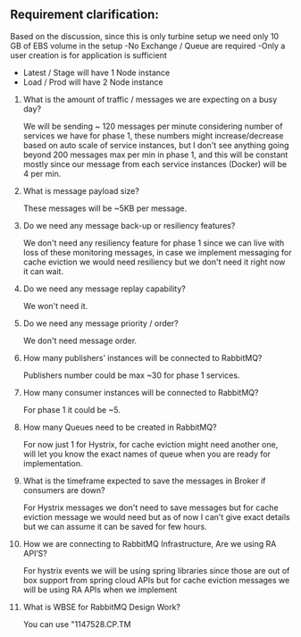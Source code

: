 ## Requirement clarification:
Based on the discussion, since this is only turbine setup we need only 10 GB of EBS volume in the setup
-No Exchange / Queue are required
-Only a user creation is for application is sufficient
- Latest / Stage will have 1 Node instance
- Load / Prod will have 2 Node instance 

1. What is the amount of traffic / messages we are expecting on a busy day?

    We will be sending ~ 120 messages per minute considering number of services we have for phase 1, these numbers might increase/decrease based on auto scale of service instances, but I don't see anything going beyond 200 messages max per min in phase 1, and this will be constant mostly since our message from each service instances (Docker) will be 4 per min.
2. What is message payload size?

    These messages will be ~5KB per message.
  
3. Do we need any message back-up or resiliency features? 

   We don't need any resiliency feature for phase 1 since we can live with loss of these monitoring messages, in case we implement messaging for cache eviction we would need resiliency but we don't need it right now it can wait.
  
4. Do we need any message replay capability?

    We won't need it.
  
5. Do we need any message priority / order? 

   We don't need message order.
   
6. How many publishers’ instances will be connected to RabbitMQ?

    Publishers number could be max ~30 for phase 1 services.
    
7. How many consumer instances will be connected to RabbitMQ?

    For phase 1 it could be ~5.
    
8. How many Queues need to be created in RabbitMQ? 

    For now just 1 for Hystrix, for cache eviction might need another one, will let you know the exact names of queue when you are ready for implementation.
  
9. What is the timeframe expected to save the messages in Broker if consumers are down?  

    For Hystrix messages we don't need to save messages but for cache eviction message we would need but as of now I can't give exact details but we can assume it can be saved for few hours.
  
10. How we are connecting to RabbitMQ Infrastructure, Are we using RA API’S? 

    For hystrix events we will be using spring libraries since those are out of box support from spring cloud APIs but for cache eviction messages we will be using RA APIs when we implement
    
11. What is WBSE for RabbitMQ Design Work?

    You can use "1147528.CP.TM
